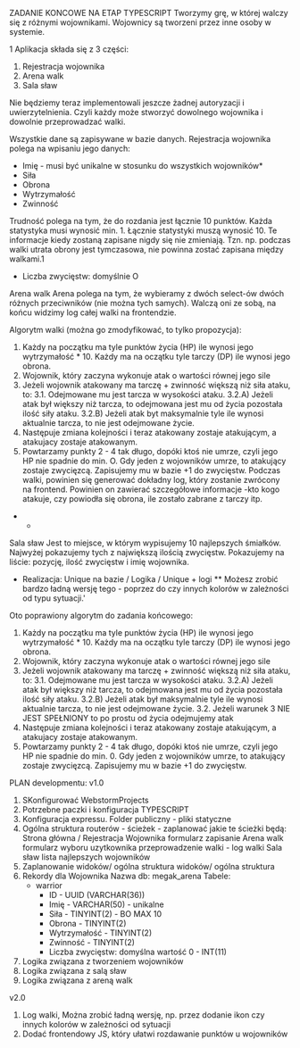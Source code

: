 ZADANIE KONCOWE NA ETAP TYPESCRIPT
Tworzymy grę, w której walczy się z różnymi wojownikami. Wojownicy są tworzeni przez inne osoby w systemie.


1 Aplikacja składa się z 3 części:

1. Rejestracja wojownika
2. Arena walk
3. Sala sław

Nie będziemy teraz implementowali jeszcze żadnej autoryzacji i uwierzytelnienia. Czyli każdy może stworzyć dowolnego wojownika i dowolnie przeprowadzać walki.

Wszystkie dane są zapisywane w bazie danych.
Rejestracja wojownika polega na wpisaniu jego danych:
- Imię - musi być unikalne w stosunku do wszystkich wojowników*
- Siła
- Obrona
- Wytrzymałość
- Zwinność

Trudność polega na tym, że do rozdania jest łącznie 10 punktów.
Każda statystyka musi wynosić min. 1.
Łącznie statystyki muszą wynosić 10.
Te informacje kiedy zostaną zapisane nigdy się nie zmieniają. Tzn. np. podczas walki utrata obrony jest tymczasowa, nie powinna zostać zapisana między walkami.1
- Liczba zwycięstw: domyślnie O

Arena walk
Arena polega na tym, że wybieramy z dwóch select-ów dwóch różnych przeciwników (nie można tych samych). Walczą oni ze sobą, na końcu widzimy log całej walki na frontendzie.

Algorytm walki (można go zmodyfikować, to tylko propozycja):
1. Każdy na początku ma tyle punktów życia (HP) ile wynosi jego wytrzymałość * 10.
   Każdy ma na oczątku tyle tarczy (DP) ile wynosi jego obrona.
2. Wojownik, który zaczyna wykonuje atak o wartości równej jego sile
3. Jeżeli wojownik atakowany ma tarczę + zwinność większą niż siła ataku, to: 3.1. Odejmowane mu jest tarcza w wysokości ataku. 3.2.A) Jeżeli atak był większy niż tarcza, to odejmowana jest mu od życia pozostała ilość siły ataku. 3.2.B) Jeżeli atak byt maksymalnie tyle ile wynosi aktualnie tarcza, to nie jest odejmowane życie.
4. Następuje zmiana kolejności i teraz atakowany zostaje atakującym, a atakujacy zostaje atakowanym.
5. Powtarzamy punkty 2 - 4 tak długo, dopóki ktoś nie umrze, czyli jego HP nie spadnie do min. O. Gdy jeden z wojowników umrze, to atakujący zostaje zwycięzcą. Zapisujemy mu w bazie +1 do zwycięstw.
   Podczas walki, powinien się generować dokładny log, który zostanie zwrócony na frontend. Powinien on zawierać szczegółowe informacje -kto kogo atakuje, czy powiodła się obrona, ile zostało zabrane z tarczy itp.
* *
Sala sław
Jest to miejsce, w którym wypisujemy 10 najlepszych śmiałków.
Najwyżej pokazujemy tych z największą ilością zwycięstw.
Pokazujemy na liście: pozycję, ilość zwycięstw i imię wojownika.
* Realizacja: Unique na bazie / Logika / Unique + logi 
** Możesz zrobić bardzo ładną wersję tego - poprzez do czy innych kolorów w zależności od typu sytuacji.'

Oto poprawiony algorytm do zadania końcowego:
1. Każdy na początku ma tyle punktów życia (HP) ile wynosi jego wytrzymałość * 10. Każdy ma na oczątku tyle tarczy (DP) ile wynosi jego obrona.
2. Wojownik, który zaczyna wykonuje atak o wartości równej jego sile
3. Jeżeli wojownik atakowany ma tarczę + zwinność większą niż siła ataku, to:
   3.1. Odejmowane mu jest tarcza w wysokości ataku.
   3.2.A) Jeżeli atak był większy niż tarcza, to odejmowana jest mu od życia pozostała ilość siły ataku.
   3.2.B) Jeżeli atak był maksymalnie tyle ile wynosi aktualnie tarcza, to nie jest odejmowane życie.
   3.2. Jeżeli warunek 3 NIE JEST SPEŁNIONY to po prostu od życia odejmujemy atak
4. Następuje zmiana kolejności i teraz atakowany zostaje atakującym, a atakujacy zostaje atakowanym.
5. Powtarzamy punkty 2 - 4 tak długo, dopóki ktoś nie umrze, czyli jego HP nie spadnie do min. 0. Gdy jeden z wojowników umrze, to atakujący zostaje zwycięzcą. Zapisujemy mu w bazie +1 do zwycięstw.

PLAN developmentu:
v1.0
1. SKonfigurować WebstormProjects
2. Potrzebne paczki i konfiguracja TYPESCRIPT
3. Konfiguracja expressu. Folder publiczny - pliki statyczne
4. Ogólna struktura routerów - ścieżek - zaplanować jakie te ścieżki będą:
Strona główna
/
Rejestracja Wojownika
 formularz
 zapisanie
Arena walk
 formularz wyboru uzytkownika
 przeprowadzenie walki - log walki
Sala sław
 lista najlepszych wojowników
5. Zaplanowanie widoków/ ogólna struktura widoków/ ogólna struktura
6. Rekordy dla Wojownika
 Nazwa db: megak_arena
 Tabele:
    - warrior
        - ID - UUID (VARCHAR(36))
        - Imię - VARCHAR(50) - unikalne
        - Siła - TINYINT(2) - BO MAX 10
        - Obrona - TINYINT(2)
        - Wytrzymałość - TINYINT(2)
        - Zwinność - TINYINT(2)
        - Liczba zwycięstw: domyślna wartość 0 - INT(11)
7. Logika związana z tworzeniem wojowników
8. Logika związana z salą sław
9. Logika związana z areną walk

v2.0
1. Log walki, Można zrobić ładną wersję, np. przez dodanie ikon czy innych kolorów w zależności od sytuacji
2. Dodać frontendowy JS, który ułatwi rozdawanie punktów u wojowników
